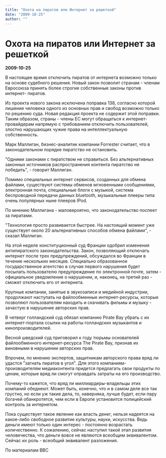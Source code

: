 ```yaml
---
title: "Охота на пиратов или Интернет за решеткой"
date: "2009-10-25"
author: ""
---
```


# Охота на пиратов или Интернет за решеткой

**2009-10-25** 

В настоящее время отключить пиратов от интернета возможно только на основе судебного решения. Новый закон позволит странам - членам Евросоюза принять более строгие собственные законы против интернет- пиратов.

Из проекта нового закона исключена поправка 138, согласно которой лишение человека одного из основных прав и свобод возможно только по решению суда. Новая редакция проекта не содержит этой поправки. Таким образом, страны - члены ЕС могут обращаться к интернет-провайдерам напрямую с требованием отключить пользователей, злостно нарушающих чужие права на интеллектуальную собственность.

Марк Маллиган, бизнес-аналитик компании Forrester считает, что в законодательном порядке пиратство не остановить.

"Одними законами с пиратством не справиться. Без альтернативных законных источников распространения контента пиратство не победить", - говорит Маллиган.

Помимо специальных интернет сервисов, созданных для обмена файлами, существуют системы обменов мгновенными сообщениями, электронная почта, специальные блоги с музыкой, система беспроводной передачи данных bluetooth, музыкальные плееры типа очень популярных ныне плееров IPod.

По мнению Маллигана - маловероятно, что законодательство поспеет за пиратами.

"Технология просто развивается быстрее. На настоящий момент уже существует около 20 альтернативных способов обмена файлами", - сказал Маллиган.

На этой неделе конституционный суд Франции одобрил изменения антипиратского законодательства. Закон, позволяющий отключать интернет после трех предупреждений, обсуждался во Франции в течение нескольких месяцев. Специально образованное государственное агентство в случае первого нарушения будет посылать пользователю предупреждение по электронной почте, затем - официальное уведомление о нарушении, и, наконец, на третий раз - сможет отключить его от интернета.

Крупные компании, занятые в звукозаписи и медийной индустрии, продолжают наступать на файлообменные интернет-ресурсы, которые позволяют пользователям находить и скачивать фильмы и музыку - зачастую в нарушение авторских прав.

В четверг голландский суд обязал компанию Pirate Bay убрать с их интернет-портала ссылки на работы голландских музыкантов и кинопроизводителей.

Весной шведский суд приговорил к году тюрьмы основателей файлообменного интернет-ресурса The Pirate Bay, признав их виновными в нарушении авторских прав.

Впрочем, по мнению экспертов, защитникам авторского права вряд ли удастся "загнать пиратов в угол". Для этого компаниям-производителям медиаконтента придется предлагать свои продукты по ценам, которые вряд ли смогут оправдать затраты на его производство.

Почему-то кажется, что вряд ли миллиардеры-владельцы этих компаний обеднеют. Может быть, конечно, что и в самом деле все так грустно, но если уж такие дела, то, наверняка, лучше будет, если пару богачей обанкротятся, чем если в Европе установится полицейский контроль за интернетом.

Пока существует такое явление как власть денег, нельзя надеятся на какое-либо свободное развитие культуры, науки, искусства. Ведь деньги имеют только один интерес - постоянно возрастать количественно. К сожалению, сейчас наступил такой этап развития человечества, что деньги вовсе не являются всеобщим эквивалентом. Сейчас их роль - всеобщий эквивалент разложения.

По материалам ВВС